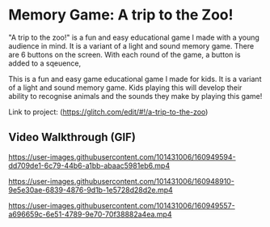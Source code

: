 # Memory Game: A trip to the Zoo!

"A trip to the zoo!" is a fun and easy educational game I made with a young audience in mind. It is a variant of a light and sound memory game.
There are 6 buttons on the screen. With each round of the game, a button is added to a sqeuence, 

This is a fun and easy game educational game I made for kids. It is a variant of a light and sound memory game. Kids playing this will develop their ability to recognise animals and the sounds they make by playing this game!

Link to project: (https://glitch.com/edit/#!/a-trip-to-the-zoo)




## Video Walkthrough (GIF)

https://user-images.githubusercontent.com/101431006/160949594-dd709de1-6c79-44b6-a1bb-abaac5981eb6.mp4


https://user-images.githubusercontent.com/101431006/160948910-9e5e30ae-6839-4876-9d1b-1e5728d28d2e.mp4

https://user-images.githubusercontent.com/101431006/160949557-a696659c-6e51-4789-9e70-70f38882a4ea.mp4

